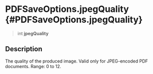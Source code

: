 PDFSaveOptions.jpegQuality {#PDFSaveOptions.jpegQuality}
==========================

> int **jpegQuality**

Description
-----------

The quality of the produced image. Valid only for JPEG-encoded PDF
documents. Range: 0 to 12.
